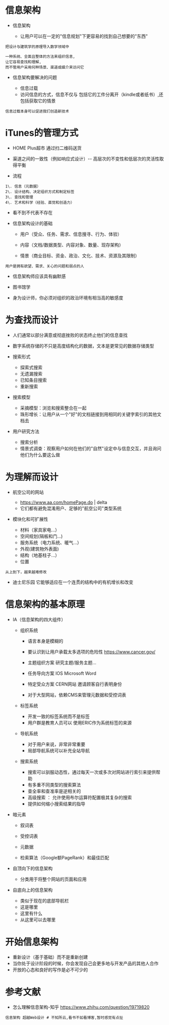 # 信息架构

- 信息架构

  - 让用户可以在一定的"信息规划"下更容易的找到自己想要的"东西"

```shell
把设计与建筑学的原理导入数学领域中

一种系统、全面且整体的方法来组织信息,
让它容易查找和理解,
而不管用户采用何种场景、渠道或媒介来访问它
```

- 信息架构要解决的问题

  - 信息过载
  - 访问信息的方式，信息不仅与 包括它的工件分离开（kindle或者纸书）,还包括获取它的情景

```shell
信息过载本身可以促进我们创造新技术
```

# iTunes的管理方式

- HOME Plus超市 通过扫二维码送货

- 渠道之间的一致性（例如响应式设计）-- 高层次的不变性和低层次的灵活性取得平衡

- 流程

```shell
1\. 信息（元数据）
2\. 设计结构、决定组织方式和制定标签
3\. 查找和管理
4\. 艺术和科学（经验、直觉和创造力）
```

- 看不到不代表不存在

- 信息架构设计的基础

  - 用户（受众、任务、需求、信息搜寻、行为、体验）

  - 内容（文档/数据类型、内容对象、数量、现存架构）

  - 情景（商业目标、资金、政治、文化、技术、资源及其限制）

```shell
用户是拥有欲望、需求、关心的问题和弱点的人
```

- 信息架构师应该具有幽默感

- 图书馆学

- 身为设计师，你必须对组织的政治环境有相当高的敏感度

# 为查找而设计

- 人们通常以部分满意或彻底挫败的状态终止他们的信息查找
- 数字系统存储的不只是高度结构化的数据，文本是更常见的数据存储类型
- 搜索形式

  - 探索式搜索
  - 无遗漏搜索
  - 已知条目搜索
  - 重新搜索

- 搜索模型

  - 采摘模型：浏览和搜索整合在一起
  - 珠形增长：让用户从一个"好"的文档链接到用相同的关键字索引的其他文档去

- 用户研究方法

  - 搜索分析
  - 情景式调查：观察用户如何在他们的"自然"设定中与信息交互，并且询问他们为什么要这么做

# 为理解而设计

- 航空公司的网站

  - <https://www.aa.com/homePage.do> | delta
  - 它们都有避免混淆用户、足够的"航空公司"类型系统

- 模块化和可扩展性

  - 材料（家具家电...）
  - 空间规划(隔板和门...)
  - 服务系统（电力系统、暖气...）
  - 外观(建筑物外表面)
  - 结构（地基柱子...）
  - 位置

```shell
从上到下，越来越难修改
```

- 迪士尼乐园 它能够适应在一个连贯的结构中的有机增长和改变

# 信息架构的基本原理

- IA（信息架构的四大组件）

  - 组织系统

    - 语言本身是模糊的

    - 要认识到让用户承载太多选项的危险性 <https://www.cancer.gov/>

    - 主题组织方案 研究主题/服务主题...

    - 任务导向方案 IOS Microsoft Word

    - 特定受众方案 CERN网站 邀请顾客自行表明身份

    - 对于大型网站，依赖CMS来管理元数据和受控词表

  - 标签系统

    - 开发一致的标签系统而不是标签
    - 用户群是教育人员可以 使用ERIC作为系统标签的来源

  - 导航系统

    - 对于用户来说，非常非常重要
    - 局部导航系统可以补充全站导航

  - 搜索系统

    - 搜索可以驯服动态性，通过每天一次或多次对网站进行索引来提供帮助
    - 有多重不同类型的搜索算法
    - 查全率和查准率是逆相关的
    - 高级搜索 ： 允许使用布尔运算符配置极其复杂的搜索
    - 提供如何缩小搜索结果的指导

- 暗元素

  - 叙词表

  - 受控词表

  - 元数据

  - 检索算法（Google额PageRank）和最佳匹配

- 自顶向下的信息架构

  - 分类用于将整个网站的页面和应用

- 自底向上的信息架构

  - 类似于现在的底部导航栏
  - 这是哪里
  - 这里有什么
  - 从这里可以去哪里

# 开始信息架构

- 重新设计（基于基础）而不是重新创建
- 当你处于设计阶段的时候，你会发现自己会更多地与开发产品的其他人合作
- 开放的心态和良好的写作是必不可少的

# 参考文献

- 怎么理解信息架构-知乎 <https://www.zhihu.com/question/19719820>

```shell
信息架构 超越Web设计 # 不知所云,看书不如看博客,暂时感觉有点扯
```
